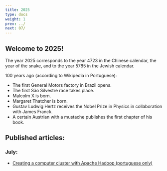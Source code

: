 ```yaml
---
title: 2025
type: docs
weight: 1
prev: ../
next: 07/
---
```


## Welcome to 2025!

The year 2025 corresponds to the year 4723 in the Chinese calendar, the year of the snake, and to the year 5785 in the Jewish calendar.


100 years ago (according to Wikipedia in Portuguese):
* The first General Motors factory in Brazil opens.
* The first São Silvestre race takes place.
* Malcolm X is born.
* Margaret Thatcher is born.
* Gustav Ludwig Hertz receives the Nobel Prize in Physics in collaboration with James Franck.
* A certain Austrian with a mustache publishes the first chapter of his book.


## Published articles:

### July:

* [Creating a computer cluster with Apache Hadoop (portuguese only)](07/1-hadoop-cluster)
